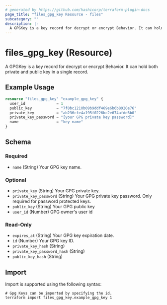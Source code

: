 ```yaml
---
# generated by https://github.com/hashicorp/terraform-plugin-docs
page_title: "files_gpg_key Resource - files"
subcategory: ""
description: |-
  A GPGKey is a key record for decrypt or encrypt Behavior. It can hold both private and public key in a single record.
---
```


# files_gpg_key (Resource)

A GPGKey is a key record for decrypt or encrypt Behavior. It can hold both private and public key in a single record.

## Example Usage

```terraform
resource "files_gpg_key" "example_gpg_key" {
  user_id              = 1
  public_key           = "7f8bc1210b09b9ddf469e6b6b8920e76"
  private_key          = "ab236cfe4a195f0226bc2e674afdd6b0"
  private_key_password = "[your GPG private key password]"
  name                 = "key name"
}
```

<!-- schema generated by tfplugindocs -->
## Schema

### Required

- `name` (String) Your GPG key name.

### Optional

- `private_key` (String) Your GPG private key.
- `private_key_password` (String) Your GPG private key password. Only required for password protected keys.
- `public_key` (String) Your GPG public key
- `user_id` (Number) GPG owner's user id

### Read-Only

- `expires_at` (String) Your GPG key expiration date.
- `id` (Number) Your GPG key ID.
- `private_key_hash` (String)
- `private_key_password_hash` (String)
- `public_key_hash` (String)

## Import

Import is supported using the following syntax:

```shell
# Gpg Keys can be imported by specifying the id.
terraform import files_gpg_key.example_gpg_key 1
```
